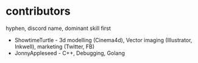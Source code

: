 # contributors

hyphen, discord name, dominant skill first

- ShowtimeTurtle - 3d modelling (Cinema4d), Vector imaging (Illustrator, Inkwell), marketing (Twitter, FB)
- JonnyAppleseed - C++, Debugging, Golang
